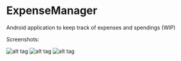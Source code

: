 # ExpenseManager
Android application to keep track of expenses and spendings (WIP)


Screenshots:

![alt tag](http://i.imgur.com/LV6pHYj.png) ![alt tag](http://i.imgur.com/Od9ce9w.png) ![alt tag](http://i.imgur.com/atkxkEK.png)
